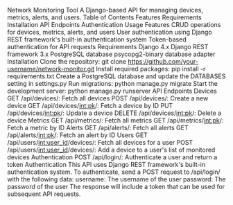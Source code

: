 Network Monitoring Tool
A Django-based API for managing devices, metrics, alerts, and users.
Table of Contents
Features
Requirements
Installation
API Endpoints
Authentication
Usage
Features
CRUD operations for devices, metrics, alerts, and users
User authentication using Django REST framework's built-in authentication system
Token-based authentication for API requests
Requirements
Django 4.x
Django REST framework 3.x
PostgreSQL database
psycopg2-binary database adapter
Installation
Clone the repository: git clone https://github.com/your-username/network-monitor.git
Install required packages: pip install -r requirements.txt
Create a PostgreSQL database and update the DATABASES setting in settings.py
Run migrations: python manage.py migrate
Start the development server: python manage.py runserver
API Endpoints
Devices
GET /api/devices/: Fetch all devices
POST /api/devices/: Create a new device
GET /api/devices/<int:pk>/: Fetch a device by ID
PUT /api/devices/<int:pk>/: Update a device
DELETE /api/devices/<int:pk>/: Delete a device
Metrics
GET /api/metrics/: Fetch all metrics
GET /api/metrics/<int:pk>/: Fetch a metric by ID
Alerts
GET /api/alerts/: Fetch all alerts
GET /api/alerts/<int:pk>/: Fetch an alert by ID
Users
GET /api/users/<int:user_id>/devices/: Fetch all devices for a user
POST /api/users/<int:user_id>/devices/: Add a device to a user's list of monitored devices
Authentication
POST /api/login/: Authenticate a user and return a token
Authentication
This API uses Django REST framework's built-in authentication system. To authenticate, send a POST request to /api/login/ with the following data:
username: The username of the user
password: The password of the user
The response will include a token that can be used for subsequent API requests.
